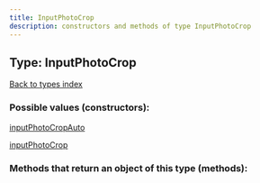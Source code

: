 ```yaml
---
title: InputPhotoCrop
description: constructors and methods of type InputPhotoCrop
---
```

## Type: InputPhotoCrop  
[Back to types index](index.md)



### Possible values (constructors):

[inputPhotoCropAuto](../constructors/inputPhotoCropAuto.md)  

[inputPhotoCrop](../constructors/inputPhotoCrop.md)  



### Methods that return an object of this type (methods):




